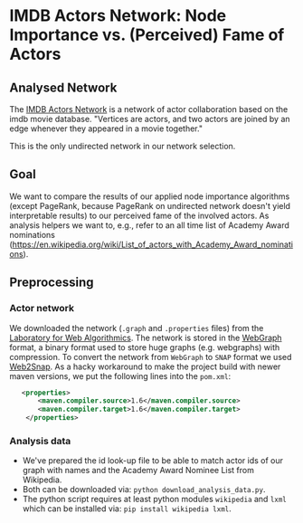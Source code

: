 # IMDB Actors Network: Node Importance vs. (Perceived) Fame of Actors

## Analysed Network
The [IMDB Actors Network](http://law.di.unimi.it/webdata/hollywood-2011/) is a network of actor collaboration based on the imdb movie database. "Vertices are actors, and two actors are joined by an edge whenever they appeared in a movie together."

This is the only undirected network in our network selection.

## Goal

We want to compare the results of our applied node importance algorithms (except PageRank, because PageRank on undirected network doesn't yield interpretable results) to our perceived fame of the involved actors. As analysis helpers we want to, e.g., refer to an all time list of Academy Award nominations (https://en.wikipedia.org/wiki/List_of_actors_with_Academy_Award_nominations).

## Preprocessing

### Actor network

We downloaded the network (`.graph` and `.properties` files) from the [Laboratory for Web Algorithmics](http://law.di.unimi.it/webdata/hollywood-2011/). The network is stored in the [WebGraph](https://webgraph.di.unimi.it) format, a binary format used to store huge graphs (e.g. webgraphs) with compression.
To convert the network from `WebGraph` to `SNAP` format we used [Web2Snap](https://github.com/pgplus1628/Web2Snap). As a hacky workaround to make the project build with newer maven versions,  we put the following lines into the `pom.xml`:
```xml
   <properties>
       <maven.compiler.source>1.6</maven.compiler.source>
       <maven.compiler.target>1.6</maven.compiler.target>
    </properties>
```

### Analysis data

- We've prepared the id look-up file to be able to match actor ids of our graph with names and the Academy Award Nominee List from Wikipedia.
- Both can be downloaded via:
`python download_analysis_data.py`. 
- The python script requires at least python modules `wikipedia` and `lxml` which can be installed via:
`pip install wikipedia lxml`.
